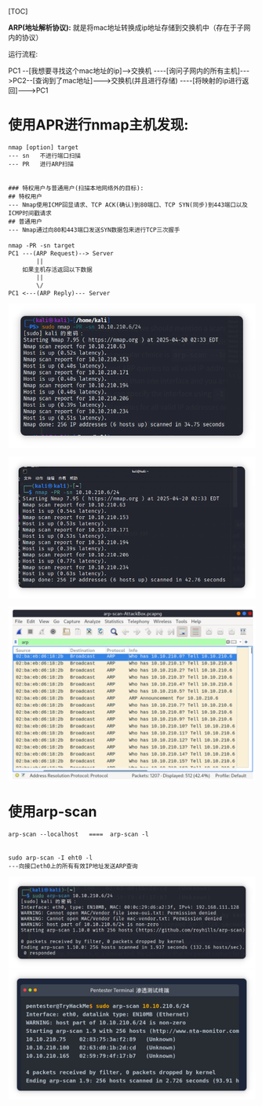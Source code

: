 [TOC]

**ARP(地址解析协议):** 就是将mac地址转换成ip地址存储到交换机中（存在于子网内的协议）

运行流程:

PC1 --[我想要寻找这个mac地址的ip]-->交换机 ----[询问子网内的所有主机]--->PC2--[查询到了mac地址]--->交换机(并且进行存储) ----[将映射的ip进行返回]--->PC1

#  使用APR进行nmap主机发现:

```shell
nmap [option] target
--- sn   不进行端口扫描
--- PR   进行ARP扫描


### 特权用户与普通用户(扫描本地网络外的目标):
## 特权用户
--- Nmap使用ICMP回显请求、TCP ACK(确认)到80端口、TCP SYN(同步)到443端口以及ICMP时间戳请求
## 普通用户
--- Nmap通过向80和443端口发送SYN数据包来进行TCP三次握手

nmap -PR -sn target
PC1 ---(ARP Request)--> Server
		||
	如果主机存活返回以下数据
		||
		\/
PC1 <---(ARP Reply)--- Server
```

![局部截取_20250420_143419](./img/局部截取_20250420_143419.png)

![局部截取_20250420_143540](./img/局部截取_20250420_143540.png)

![1_mX7o0vd12cfNN2r4uEaI_Q](./img/1_mX7o0vd12cfNN2r4uEaI_Q.png)





# 使用arp-scan

```shell
arp-scan --localhost   ====  arp-scan -l


sudo arp-scan -I eht0 -l
---向接口eth0上的所有有效IP地址发送ARP查询
```

![局部截取_20250420_144307](./img/局部截取_20250420_144307.png)
![局部截取_20250420_144340](./img/局部截取_20250420_144340.png)
